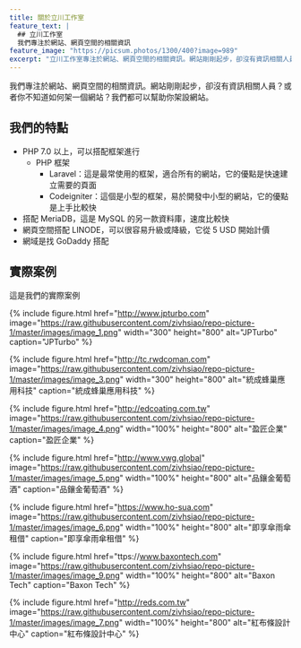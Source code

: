 ```yaml
---
title: 關於立川工作室
feature_text: |
  ## 立川工作室
  我們專注於網站、網頁空間的相關資訊
feature_image: "https://picsum.photos/1300/400?image=989"
excerpt: "立川工作室專注於網站、網頁空間的相關資訊。網站剛剛起步，卻沒有資訊相關人員？或者你不知道如何架一個網站？我們都可以幫助你架設網站。"
---
```


我們專注於網站、網頁空間的相關資訊。網站剛剛起步，卻沒有資訊相關人員？或者你不知道如何架一個網站？我們都可以幫助你架設網站。


## 我們的特點

- PHP 7.0 以上，可以搭配框架進行
    - PHP 框架 
        - Laravel：這是最常使用的框架，適合所有的網站，它的優點是快速建立需要的頁面
        - Codeigniter：這個是小型的框架，易於開發中小型的網站，它的優點是上手比較快
- 搭配 MeriaDB，這是 MySQL 的另一款資料庫，速度比較快
- 網頁空間搭配 LINODE，可以很容易升級或降級，它從 5 USD 開始計價
- 網域是找 GoDaddy 搭配 


## 實際案例

這是我們的實際案例

{% include figure.html href="http://www.jpturbo.com" image="https://raw.githubusercontent.com/zivhsiao/repo-picture-1/master/images/image_1.png" width="300" height="800" alt="JPTurbo" caption="JPTurbo" %}

{% include figure.html href="http://tc.rwdcoman.com" image="https://raw.githubusercontent.com/zivhsiao/repo-picture-1/master/images/image_3.png" width="300" height="800" alt="統成蜂巢應用科技" caption="統成蜂巢應用科技" %}

{% include figure.html href="http://edcoating.com.tw" image="https://raw.githubusercontent.com/zivhsiao/repo-picture-1/master/images/image_4.png" width="100%" height="800" alt="盈匠企業" caption="盈匠企業" %}

{% include figure.html href="http://www.vwg.global" image="https://raw.githubusercontent.com/zivhsiao/repo-picture-1/master/images/image_5.png" width="100%" height="800" alt="品鑲金葡萄酒" caption="品鑲金葡萄酒" %}

{% include figure.html href="https://www.ho-sua.com" image="https://raw.githubusercontent.com/zivhsiao/repo-picture-1/master/images/image_6.png" width="100%" height="800" alt="即享傘雨傘租借" caption="即享傘雨傘租借" %}

{% include figure.html href="ttps://www.baxontech.com" image="https://raw.githubusercontent.com/zivhsiao/repo-picture-1/master/images/image_9.png" width="100%" height="800" alt="Baxon Tech" caption="Baxon Tech" %}

{% include figure.html href="http://reds.com.tw" image="https://raw.githubusercontent.com/zivhsiao/repo-picture-1/master/images/image_7.png" width="100%" height="800" alt="紅布條設計中心" caption="紅布條設計中心" %}
